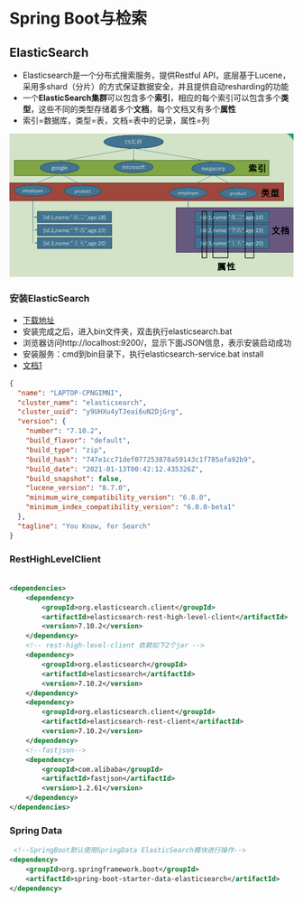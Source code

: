 # Spring Boot与检索

## ElasticSearch

* Elasticsearch是一个分布式搜索服务，提供Restful API，底层基于Lucene，采用多shard（分片）的方式保证数据安全，并且提供自动resharding的功能
* 一个**ElasticSearch集群**可以包含多个**索引**，相应的每个索引可以包含多个**类型**，这些不同的类型存储着多个**文档**，每个文档又有多个**属性**
* 索引=数据库，类型=表，文档=表中的记录，属性=列

![img.png](img.png)

### 安装ElasticSearch

* [下载地址](https://elasticsearch.cn/download/)
* 安装完成之后，进入bin文件夹，双击执行elasticsearch.bat
* 浏览器访问http://localhost:9200/，显示下面JSON信息，表示安装启动成功
* 安装服务：cmd到bin目录下，执行elasticsearch-service.bat install
* [文档1](https://blog.didispace.com/books/elasticsearch-definitive-guide-cn/)

```json
{
  "name": "LAPTOP-CPNGIMNI",
  "cluster_name": "elasticsearch",
  "cluster_uuid": "y9UHXu4yTJeai6uN2DjGrg",
  "version": {
    "number": "7.10.2",
    "build_flavor": "default",
    "build_type": "zip",
    "build_hash": "747e1cc71def077253878a59143c1f785afa92b9",
    "build_date": "2021-01-13T00:42:12.435326Z",
    "build_snapshot": false,
    "lucene_version": "8.7.0",
    "minimum_wire_compatibility_version": "6.8.0",
    "minimum_index_compatibility_version": "6.0.0-beta1"
  },
  "tagline": "You Know, for Search"
}
```

### RestHighLevelClient

```xml

<dependencies>
    <dependency>
        <groupId>org.elasticsearch.client</groupId>
        <artifactId>elasticsearch-rest-high-level-client</artifactId>
        <version>7.10.2</version>
    </dependency>
    <!-- rest-high-level-client 依赖如下2个jar -->
    <dependency>
        <groupId>org.elasticsearch</groupId>
        <artifactId>elasticsearch</artifactId>
        <version>7.10.2</version>
    </dependency>
    <dependency>
        <groupId>org.elasticsearch.client</groupId>
        <artifactId>elasticsearch-rest-client</artifactId>
        <version>7.10.2</version>
    </dependency>
    <!--fastjson-->
    <dependency>
        <groupId>com.alibaba</groupId>
        <artifactId>fastjson</artifactId>
        <version>1.2.61</version>
    </dependency>
</dependencies>
```

### Spring Data

```xml
 <!--SpringBoot默认使用SpringData ElasticSearch模块进行操作-->
<dependency>
    <groupId>org.springframework.boot</groupId>
    <artifactId>spring-boot-starter-data-elasticsearch</artifactId>
</dependency>
```
